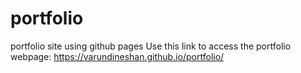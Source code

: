 # portfolio
portfolio site using github pages
Use this link to access the portfolio webpage: https://varundineshan.github.io/portfolio/
